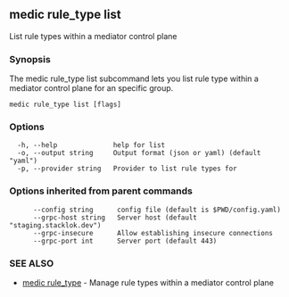 ## medic rule_type list

List rule types within a mediator control plane

### Synopsis

The medic rule_type list subcommand lets you list rule type within a
mediator control plane for an specific group.

```
medic rule_type list [flags]
```

### Options

```
  -h, --help              help for list
  -o, --output string     Output format (json or yaml) (default "yaml")
  -p, --provider string   Provider to list rule types for
```

### Options inherited from parent commands

```
      --config string      config file (default is $PWD/config.yaml)
      --grpc-host string   Server host (default "staging.stacklok.dev")
      --grpc-insecure      Allow establishing insecure connections
      --grpc-port int      Server port (default 443)
```

### SEE ALSO

* [medic rule_type](medic_rule_type.md)	 - Manage rule types within a mediator control plane

